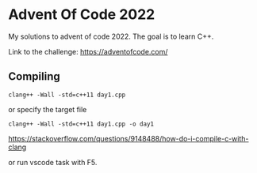 # Advent Of Code 2022

My solutions to advent of code 2022. The goal is to learn C++.

Link to the challenge: <https://adventofcode.com/>

## Compiling

```terminal
clang++ -Wall -std=c++11 day1.cpp
```

or specify the target file

```terminal
clang++ -Wall -std=c++11 day1.cpp -o day1
```

<https://stackoverflow.com/questions/9148488/how-do-i-compile-c-with-clang>

or run vscode task with F5.
